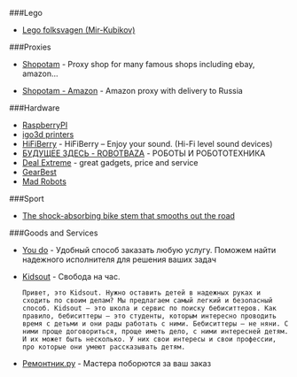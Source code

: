 ###Lego

- [Lego folksvagen (Mir-Kubikov)](http://mir-kubikov.ru/lego/eksklyuzivnye-nabory-lego/turisticheskiy-treyler-folksvagen-t1/)

###Proxies

* [Shopotam](http://shopotam.ru) - Proxy shop for many famous shops including ebay, amazon...

* [Shopotam - Amazon](http://shopotam.ru/amazon) - Amazon proxy with delivery to Russia

###Hardware

- [RaspberryPI](http://shop.pimoroni.com/collections/raspberry-pi)
- [igo3d printers](http://www.igo3d.ru/)
- [HiFiBerry](https://www.hifiberry.com/) - HiFiBerry – Enjoy your sound. (Hi-Fi level sound devices)
- [БУДУЩЕЕ ЗДЕСЬ - ROBOTBAZA](http://robotbaza.ru/) - РОБОТЫ И РОБОТОТЕХНИКА
- [Deal Extreme](http://www.dx.com/) - great gadgets, price and service
- [GearBest](http://www.gearbest.com/)
- [Mad Robots](http://madrobots.ru/)

###Sport

- [The shock-absorbing bike stem that smooths out the road](https://www.kickstarter.com/projects/redshiftsports/shockstop-the-shock-absorbing-bike-stem?ref=category)

###Goods and Services

- [You do](https://youdo.com/) - Удобный способ заказать любую услугу. Поможем найти надежного исполнителя для решения ваших задач

- [Kidsout](https://kidsout.ru/) - Свобода на час.
    
    `
        Привет, это Kidsout. Нужно оставить детей в надежных руках и сходить по своим делам? Мы предлагаем самый легкий и безопасный способ.
        Kidsout — это школа и сервис по поиску бебиситтеров. Как правило, бебиситтеры — это студенты, которым интересно проводить время с детьми и они рады работать с ними. Бебиситтеры — не няни. С ними проще договориться, проще иметь дело, с ними интересней детям. И их может быть несколько. У них свои интересы и свои профессии, про которые они умеют рассказывать детям.
    `
    
- [Ремонтник.ру](https://www.remontnik.ru/) - Мастера поборются за ваш заказ
